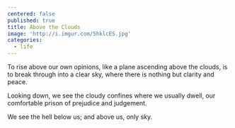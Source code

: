 ```yaml
---
centered: false
published: true
title: Above the Clouds
image: 'http://i.imgur.com/5hklcES.jpg'
categories:
  - life
---
```

To rise above our own opinions,
like a plane ascending 
above the clouds,
is to break through 
into a clear sky,
where there is nothing
but clarity and peace.

Looking down,
we see the cloudy confines
where we usually dwell,
our comfortable prison
of prejudice and judgement.

We see the hell below us;
and above us, 
only sky.
